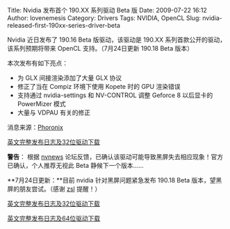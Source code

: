 Title: Nvidia 发布首个 190.XX 系列驱动 Beta 版
Date: 2009-07-22 16:12
Author: lovenemesis
Category: Drivers
Tags: NVIDIA, OpenCL
Slug: nvidia-released-first-190xx-series-driver-beta

Nvidia 近日发布了 190.16 Beta 版驱动，该驱动是 190.XX
系列首款公开的驱动，该系列预期将带来 OpenCL 支持。（7月24日更新 190.18
Beta 版本）

本次发布有如下亮点：

-   为 GLX 间接渲染添加了大量 GLX 协议
-   修正了当在 Compiz 环境下使用 Kopete 时的 GPU 渲染错误
-   支持通过 nvidia-settings 和 NV-CONTROL 调整 Geforce 8 以后显卡的
    PowerMizer 模式
-   大量与 VDPAU 有关的修正

消息来源：[Phoronix](http://www.phoronix.com/scan.php?page=news_item&px=NzM5NQ)

<span
style="line-through;">[英文完整发布日志及32位驱动下载](http://www.nvidia.com/object/linux_display_ia32_190.16.html)</span>

<span style="line-through;">**警告**： 根据
[nvnews](http://www.nvnews.net/vbulletin/showpost.php?p=2052037&postcount=23)
论坛反馈，已确认该驱动可能导致黑屏失去相应现象！官方已确认，个人推荐无视此
Beta 静候下一个版本……</span>

**7月24日更新：**目前 nvidia 针对黑屏问题紧急发布 190.18 Beta
版本，望黑屏的朋友尝试。（感谢
[zsl](http://linuxtoy.org/archives/nvidia-released-first-190xx-series-driver-beta.html#comment-119766)
提醒！）

[英文完整发布日志及32位驱动下载](http://www.nvidia.com/object/linux_display_ia32_190.18.html)

[英文完整发布日志及64位驱动下载](http://www.nvidia.com/object/linux_display_amd64_190.18.html)
